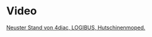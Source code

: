 # Video

[Neuster Stand von 4diac, LOGIBUS, Hutschinenmoped.](https://www.youtube.com/watch?v=vLaqaBcTHVQ)
